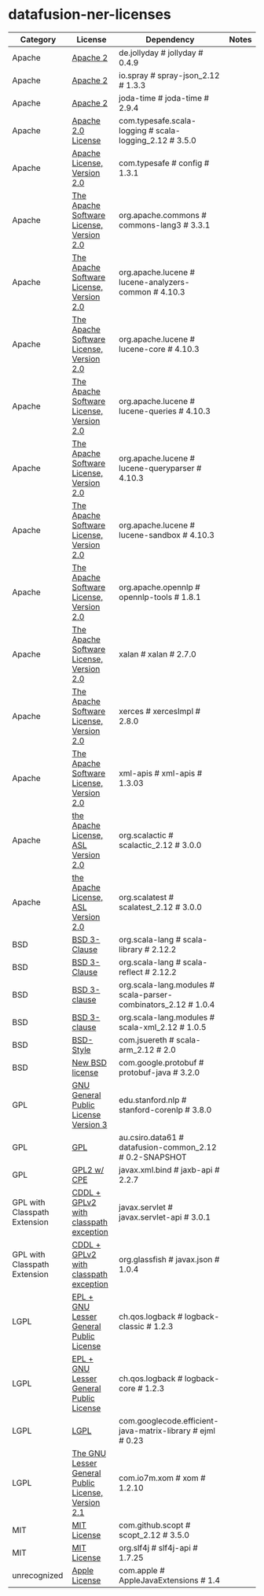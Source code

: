 # datafusion-ner-licenses

Category | License | Dependency | Notes
--- | --- | --- | ---
Apache | [Apache 2](http://www.apache.org/licenses/LICENSE-2.0.txt) | de.jollyday # jollyday # 0.4.9 | <notextile></notextile>
Apache | [Apache 2](http://www.apache.org/licenses/LICENSE-2.0.txt) | io.spray # spray-json_2.12 # 1.3.3 | <notextile></notextile>
Apache | [Apache 2](http://www.apache.org/licenses/LICENSE-2.0.txt) | joda-time # joda-time # 2.9.4 | <notextile></notextile>
Apache | [Apache 2.0 License](http://www.apache.org/licenses/LICENSE-2.0.html) | com.typesafe.scala-logging # scala-logging_2.12 # 3.5.0 | <notextile></notextile>
Apache | [Apache License, Version 2.0](http://www.apache.org/licenses/LICENSE-2.0) | com.typesafe # config # 1.3.1 | <notextile></notextile>
Apache | [The Apache Software License, Version 2.0](http://www.apache.org/licenses/LICENSE-2.0.txt) | org.apache.commons # commons-lang3 # 3.3.1 | <notextile></notextile>
Apache | [The Apache Software License, Version 2.0](http://www.apache.org/licenses/LICENSE-2.0.txt) | org.apache.lucene # lucene-analyzers-common # 4.10.3 | <notextile></notextile>
Apache | [The Apache Software License, Version 2.0](http://www.apache.org/licenses/LICENSE-2.0.txt) | org.apache.lucene # lucene-core # 4.10.3 | <notextile></notextile>
Apache | [The Apache Software License, Version 2.0](http://www.apache.org/licenses/LICENSE-2.0.txt) | org.apache.lucene # lucene-queries # 4.10.3 | <notextile></notextile>
Apache | [The Apache Software License, Version 2.0](http://www.apache.org/licenses/LICENSE-2.0.txt) | org.apache.lucene # lucene-queryparser # 4.10.3 | <notextile></notextile>
Apache | [The Apache Software License, Version 2.0](http://www.apache.org/licenses/LICENSE-2.0.txt) | org.apache.lucene # lucene-sandbox # 4.10.3 | <notextile></notextile>
Apache | [The Apache Software License, Version 2.0](http://www.apache.org/licenses/LICENSE-2.0.txt) | org.apache.opennlp # opennlp-tools # 1.8.1 | <notextile></notextile>
Apache | [The Apache Software License, Version 2.0](http://www.apache.org/licenses/LICENSE-2.0.txt) | xalan # xalan # 2.7.0 | <notextile></notextile>
Apache | [The Apache Software License, Version 2.0](http://www.apache.org/licenses/LICENSE-2.0.txt) | xerces # xercesImpl # 2.8.0 | <notextile></notextile>
Apache | [The Apache Software License, Version 2.0](http://www.apache.org/licenses/LICENSE-2.0.txt) | xml-apis # xml-apis # 1.3.03 | <notextile></notextile>
Apache | [the Apache License, ASL Version 2.0](http://www.apache.org/licenses/LICENSE-2.0) | org.scalactic # scalactic_2.12 # 3.0.0 | <notextile></notextile>
Apache | [the Apache License, ASL Version 2.0](http://www.apache.org/licenses/LICENSE-2.0) | org.scalatest # scalatest_2.12 # 3.0.0 | <notextile></notextile>
BSD | [BSD 3-Clause](http://www.scala-lang.org/license.html) | org.scala-lang # scala-library # 2.12.2 | <notextile></notextile>
BSD | [BSD 3-Clause](http://www.scala-lang.org/license.html) | org.scala-lang # scala-reflect # 2.12.2 | <notextile></notextile>
BSD | [BSD 3-clause](http://opensource.org/licenses/BSD-3-Clause) | org.scala-lang.modules # scala-parser-combinators_2.12 # 1.0.4 | <notextile></notextile>
BSD | [BSD 3-clause](http://opensource.org/licenses/BSD-3-Clause) | org.scala-lang.modules # scala-xml_2.12 # 1.0.5 | <notextile></notextile>
BSD | [BSD-Style](http://www.opensource.org/licenses/bsd-license.php) | com.jsuereth # scala-arm_2.12 # 2.0 | <notextile></notextile>
BSD | [New BSD license](http://www.opensource.org/licenses/bsd-license.php) | com.google.protobuf # protobuf-java # 3.2.0 | <notextile></notextile>
GPL | [GNU General Public License Version 3](http://www.gnu.org/licenses/gpl-3.0.txt) | edu.stanford.nlp # stanford-corenlp # 3.8.0 | <notextile></notextile>
GPL | [GPL](https://www.gnu.org/licenses/gpl-3.0.en.html) | au.csiro.data61 # datafusion-common_2.12 # 0.2-SNAPSHOT | <notextile></notextile>
GPL | [GPL2 w/ CPE](https://glassfish.java.net/public/CDDL+GPL_1_1.html) | javax.xml.bind # jaxb-api # 2.2.7 | <notextile></notextile>
GPL with Classpath Extension | [CDDL + GPLv2 with classpath exception](https://glassfish.dev.java.net/nonav/public/CDDL+GPL.html) | javax.servlet # javax.servlet-api # 3.0.1 | <notextile></notextile>
GPL with Classpath Extension | [CDDL + GPLv2 with classpath exception](https://glassfish.dev.java.net/nonav/public/CDDL+GPL.html) | org.glassfish # javax.json # 1.0.4 | <notextile></notextile>
LGPL | [EPL + GNU Lesser General Public License](http://logback.qos.ch/license.html) | ch.qos.logback # logback-classic # 1.2.3 | <notextile></notextile>
LGPL | [EPL + GNU Lesser General Public License](http://logback.qos.ch/license.html) | ch.qos.logback # logback-core # 1.2.3 | <notextile></notextile>
LGPL | [LGPL](http://www.gnu.org/copyleft/lesser.html) | com.googlecode.efficient-java-matrix-library # ejml # 0.23 | <notextile></notextile>
LGPL | [The GNU Lesser General Public License, Version 2.1](http://www.gnu.org/licenses/lgpl-2.1.html) | com.io7m.xom # xom # 1.2.10 | <notextile></notextile>
MIT | [MIT License](http://www.opensource.org/licenses/mit-license.php) | com.github.scopt # scopt_2.12 # 3.5.0 | <notextile></notextile>
MIT | [MIT License](http://www.slf4j.org/license.html) | org.slf4j # slf4j-api # 1.7.25 | <notextile></notextile>
unrecognized | [Apple License](http://developer.apple.com/library/mac/#samplecode/AppleJavaExtensions/Listings/README_txt.html#//apple_ref/doc/uid/DTS10000677-README_txt-DontLinkElementID_3) | com.apple # AppleJavaExtensions # 1.4 | <notextile></notextile>

